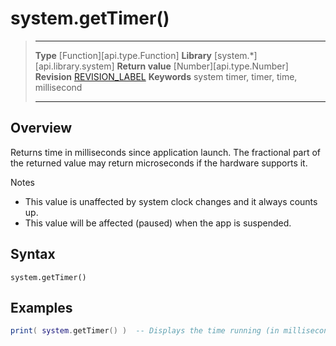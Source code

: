 # system.getTimer()

> --------------------- ------------------------------------------------------------------------------------------
> __Type__              [Function][api.type.Function]
> __Library__           [system.*][api.library.system]
> __Return value__      [Number][api.type.Number]
> __Revision__          [REVISION_LABEL](REVISION_URL)
> __Keywords__          system timer, timer, time, millisecond
> --------------------- ------------------------------------------------------------------------------------------


## Overview

Returns time in milliseconds since application launch. The fractional part of the returned value may return microseconds if the hardware supports it.

<div class="guide-notebox">
<div class="notebox-title">Notes</div>

* This value is unaffected by system clock changes and it always counts up.
* This value will be affected (paused) when the app is suspended.

</div>


## Syntax

	system.getTimer()


## Examples

``````lua
print( system.getTimer() )  -- Displays the time running (in milliseconds)
``````
